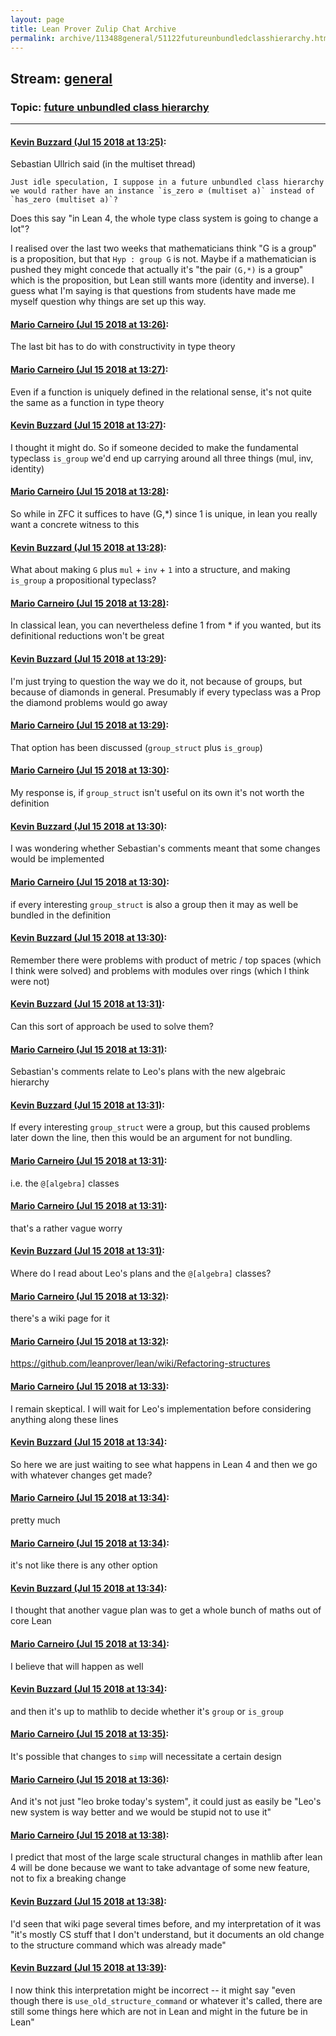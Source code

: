 ```yaml
---
layout: page
title: Lean Prover Zulip Chat Archive 
permalink: archive/113488general/51122futureunbundledclasshierarchy.html
---
```


## Stream: [general](index.html)
### Topic: [future unbundled class hierarchy](51122futureunbundledclasshierarchy.html)

---

#### [Kevin Buzzard (Jul 15 2018 at 13:25)](https://leanprover.zulipchat.com/#narrow/stream/113488-general/topic/future%20unbundled%20class%20hierarchy/near/129698387):
Sebastian Ullrich said (in the multiset thread)

```quote
Just idle speculation, I suppose in a future unbundled class hierarchy we would rather have an instance `is_zero ∅ (multiset a)` instead of `has_zero (multiset a)`?
```

Does this say "in Lean 4, the whole type class system is going to change a lot"? 

I realised over the last two weeks that mathematicians think "G is a group" is a proposition, but that `Hyp : group G` is not. Maybe if a mathematician is pushed they might concede that actually it's "the pair `(G,*)` is a group" which is the proposition, but Lean still wants more (identity and inverse). I guess what I'm saying is that questions from students have made me myself question why things are set up this way.

#### [Mario Carneiro (Jul 15 2018 at 13:26)](https://leanprover.zulipchat.com/#narrow/stream/113488-general/topic/future%20unbundled%20class%20hierarchy/near/129698439):
The last bit has to do with constructivity in type theory

#### [Mario Carneiro (Jul 15 2018 at 13:27)](https://leanprover.zulipchat.com/#narrow/stream/113488-general/topic/future%20unbundled%20class%20hierarchy/near/129698457):
Even if a function is uniquely defined in the relational sense, it's not quite the same as a function in type theory

#### [Kevin Buzzard (Jul 15 2018 at 13:27)](https://leanprover.zulipchat.com/#narrow/stream/113488-general/topic/future%20unbundled%20class%20hierarchy/near/129698464):
I thought it might do. So if someone decided to make the fundamental typeclass `is_group` we'd end up carrying around all three things (mul, inv, identity)

#### [Mario Carneiro (Jul 15 2018 at 13:28)](https://leanprover.zulipchat.com/#narrow/stream/113488-general/topic/future%20unbundled%20class%20hierarchy/near/129698510):
So while in ZFC it suffices to have (G,*) since 1 is unique, in lean you really want a concrete witness to this

#### [Kevin Buzzard (Jul 15 2018 at 13:28)](https://leanprover.zulipchat.com/#narrow/stream/113488-general/topic/future%20unbundled%20class%20hierarchy/near/129698514):
What about making `G` plus `mul` + `inv` + `1` into a structure, and making `is_group` a propositional typeclass?

#### [Mario Carneiro (Jul 15 2018 at 13:28)](https://leanprover.zulipchat.com/#narrow/stream/113488-general/topic/future%20unbundled%20class%20hierarchy/near/129698516):
In classical lean, you can nevertheless define 1 from * if you wanted, but its definitional reductions won't be great

#### [Kevin Buzzard (Jul 15 2018 at 13:29)](https://leanprover.zulipchat.com/#narrow/stream/113488-general/topic/future%20unbundled%20class%20hierarchy/near/129698524):
I'm just trying to question the way we do it, not because of groups, but because of diamonds in general. Presumably if every typeclass was a Prop the diamond problems would go away

#### [Mario Carneiro (Jul 15 2018 at 13:29)](https://leanprover.zulipchat.com/#narrow/stream/113488-general/topic/future%20unbundled%20class%20hierarchy/near/129698526):
That option has been discussed (`group_struct` plus `is_group`)

#### [Mario Carneiro (Jul 15 2018 at 13:30)](https://leanprover.zulipchat.com/#narrow/stream/113488-general/topic/future%20unbundled%20class%20hierarchy/near/129698572):
My response is, if `group_struct` isn't useful on its own it's not worth the definition

#### [Kevin Buzzard (Jul 15 2018 at 13:30)](https://leanprover.zulipchat.com/#narrow/stream/113488-general/topic/future%20unbundled%20class%20hierarchy/near/129698575):
I was wondering whether Sebastian's comments meant that some changes would be implemented

#### [Mario Carneiro (Jul 15 2018 at 13:30)](https://leanprover.zulipchat.com/#narrow/stream/113488-general/topic/future%20unbundled%20class%20hierarchy/near/129698582):
if every interesting `group_struct` is also a group then it may as well be bundled in the definition

#### [Kevin Buzzard (Jul 15 2018 at 13:30)](https://leanprover.zulipchat.com/#narrow/stream/113488-general/topic/future%20unbundled%20class%20hierarchy/near/129698584):
Remember there were problems with product of metric / top spaces (which I think were solved) and problems with modules over rings (which I think were not)

#### [Kevin Buzzard (Jul 15 2018 at 13:31)](https://leanprover.zulipchat.com/#narrow/stream/113488-general/topic/future%20unbundled%20class%20hierarchy/near/129698590):
Can this sort of approach be used to solve them?

#### [Mario Carneiro (Jul 15 2018 at 13:31)](https://leanprover.zulipchat.com/#narrow/stream/113488-general/topic/future%20unbundled%20class%20hierarchy/near/129698596):
Sebastian's comments relate to Leo's plans with the new algebraic hierarchy

#### [Kevin Buzzard (Jul 15 2018 at 13:31)](https://leanprover.zulipchat.com/#narrow/stream/113488-general/topic/future%20unbundled%20class%20hierarchy/near/129698597):
If every interesting `group_struct` were a group, but this caused problems later down the line, then this would be an argument for not bundling.

#### [Mario Carneiro (Jul 15 2018 at 13:31)](https://leanprover.zulipchat.com/#narrow/stream/113488-general/topic/future%20unbundled%20class%20hierarchy/near/129698598):
i.e. the `@[algebra]` classes

#### [Mario Carneiro (Jul 15 2018 at 13:31)](https://leanprover.zulipchat.com/#narrow/stream/113488-general/topic/future%20unbundled%20class%20hierarchy/near/129698601):
that's a rather vague worry

#### [Kevin Buzzard (Jul 15 2018 at 13:31)](https://leanprover.zulipchat.com/#narrow/stream/113488-general/topic/future%20unbundled%20class%20hierarchy/near/129698602):
Where do I read about Leo's plans and the `@[algebra]` classes?

#### [Mario Carneiro (Jul 15 2018 at 13:32)](https://leanprover.zulipchat.com/#narrow/stream/113488-general/topic/future%20unbundled%20class%20hierarchy/near/129698641):
there's a wiki page for it

#### [Mario Carneiro (Jul 15 2018 at 13:32)](https://leanprover.zulipchat.com/#narrow/stream/113488-general/topic/future%20unbundled%20class%20hierarchy/near/129698644):
https://github.com/leanprover/lean/wiki/Refactoring-structures

#### [Mario Carneiro (Jul 15 2018 at 13:33)](https://leanprover.zulipchat.com/#narrow/stream/113488-general/topic/future%20unbundled%20class%20hierarchy/near/129698654):
I remain skeptical. I will wait for Leo's implementation before considering anything along these lines

#### [Kevin Buzzard (Jul 15 2018 at 13:34)](https://leanprover.zulipchat.com/#narrow/stream/113488-general/topic/future%20unbundled%20class%20hierarchy/near/129698667):
So here we are just waiting to see what happens in Lean 4 and then we go with whatever changes get made?

#### [Mario Carneiro (Jul 15 2018 at 13:34)](https://leanprover.zulipchat.com/#narrow/stream/113488-general/topic/future%20unbundled%20class%20hierarchy/near/129698695):
pretty much

#### [Mario Carneiro (Jul 15 2018 at 13:34)](https://leanprover.zulipchat.com/#narrow/stream/113488-general/topic/future%20unbundled%20class%20hierarchy/near/129698698):
it's not like there is any other option

#### [Kevin Buzzard (Jul 15 2018 at 13:34)](https://leanprover.zulipchat.com/#narrow/stream/113488-general/topic/future%20unbundled%20class%20hierarchy/near/129698699):
I thought that another vague plan was to get a whole bunch of maths out of core Lean

#### [Mario Carneiro (Jul 15 2018 at 13:34)](https://leanprover.zulipchat.com/#narrow/stream/113488-general/topic/future%20unbundled%20class%20hierarchy/near/129698703):
I believe that will happen as well

#### [Kevin Buzzard (Jul 15 2018 at 13:34)](https://leanprover.zulipchat.com/#narrow/stream/113488-general/topic/future%20unbundled%20class%20hierarchy/near/129698706):
and then it's up to mathlib to decide whether it's `group` or `is_group`

#### [Mario Carneiro (Jul 15 2018 at 13:35)](https://leanprover.zulipchat.com/#narrow/stream/113488-general/topic/future%20unbundled%20class%20hierarchy/near/129698713):
It's possible that changes to `simp` will necessitate a certain design

#### [Mario Carneiro (Jul 15 2018 at 13:36)](https://leanprover.zulipchat.com/#narrow/stream/113488-general/topic/future%20unbundled%20class%20hierarchy/near/129698767):
And it's not just "leo broke today's system", it could just as easily be "Leo's new system is way better and we would be stupid not to use it"

#### [Mario Carneiro (Jul 15 2018 at 13:38)](https://leanprover.zulipchat.com/#narrow/stream/113488-general/topic/future%20unbundled%20class%20hierarchy/near/129698819):
I predict that most of the large scale structural changes in mathlib after lean 4 will be done because we want to take advantage of some new feature, not to fix a breaking change

#### [Kevin Buzzard (Jul 15 2018 at 13:38)](https://leanprover.zulipchat.com/#narrow/stream/113488-general/topic/future%20unbundled%20class%20hierarchy/near/129698841):
I'd seen that wiki page several times before, and my interpretation of it was "it's mostly CS stuff that I don't understand, but it documents an old change to the structure command which was already made"

#### [Kevin Buzzard (Jul 15 2018 at 13:39)](https://leanprover.zulipchat.com/#narrow/stream/113488-general/topic/future%20unbundled%20class%20hierarchy/near/129698852):
I now think this interpretation might be incorrect -- it might say "even though there is `use_old_structure_command` or whatever it's called, there are still some things here which are not in Lean and might in the future be in Lean"

